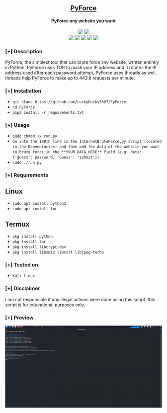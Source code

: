 <h2 align="center"><u>PyForce</u></h2>

<h4 align="center"> PyForce any website you want </h4>

<p align="center">
    <img src="https://img.shields.io/github/stars/LuckyDucky3607/PyForce?style=for-the-badge&color=blue">
    <img src="https://img.shields.io/github/issues/LuckyDucky3607/PyForce?style=for-the-badge&color=red">
<br>
    <img src="https://img.shields.io/badge/Author-LuckyDucky3607-magenta?style=flat-square">
    <img src="https://img.shields.io/badge/Open%20Source-Yes-orange?style=flat-square">
    <img src="https://img.shields.io/badge/Maintained-Yes-cyan?style=flat-square">
    <img src="https://img.shields.io/badge/Made%20In-Turkey-green?style=flat-square">
    <img src="https://img.shields.io/badge/Written%20In-Python-blue?style=flat-square">
<br>
</p>

### [+] Description
PyForce, the simplest tool that can brute force any website, written entirely in Python, PyForce uses TOR to mask your IP address and it rotates the IP address used after each password attempt, PyForce uses threads as well, threads help PyForce to make up to 443.8 requests per minute.

### [+] Installation
 - `git clone https://github.com/LuckyDucky3607/PyForce`
 - `cd PyForce`
 - `pip3 install -r requirements.txt`

### [+] Usage
 - `sudo chmod +x run.py`
 - `Go into the 100th line in the InternetBruteForce.py script (located in the Dependincies) and then add the data of the website you want to brute force in the **YOUR_DATA_HERE** field (e.g. data: {'guess': password, 'Guess': 'submit'})`
 - `sudo ./run.py`

### [+] Requirements

## Linux
 - `sudo apt install python3`
 - `sudo apt install tor`

## Termux
- `pkg install python`
- `pkg install tor`
- `pkg install libcrypt-dev`
- `pkg install libxml2 libxslt libjpeg-turbo`

### [+] Tested on
- `Kali linux`

### [+] Disclaimer 
I am not responsible if any illegal actions were done using this script, this script is for educational purposes only.

### [+] Preview
![screenshot](out-2.gif)

